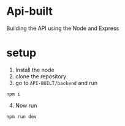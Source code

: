 # Api-built
Building the API using the Node and Express

# setup
1. Install the node 
2. clone the repository
3. go to `API-BUILT/backend` and run
  ```
  npm i
  ```
4. Now run
  ```
  npm run dev
  ```